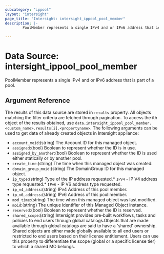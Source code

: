 ```yaml
---
subcategory: "ippool"
layout: "intersight"
page_title: "Intersight: intersight_ippool_pool_member"
description: |-
        PoolMember represents a single IPv4 and or IPv6 address that is part of a pool.

---
```


# Data Source: intersight_ippool_pool_member
PoolMember represents a single IPv4 and or IPv6 address that is part of a pool.
## Argument Reference
The results of this data source are stored in `results` property.
All objects matching the filter criteria are fetched through pagination.
To access the ith object of the results obtained, use `data.intersight_ippool_pool_member.<custom_name>.results[i].<propertyname>`.
The following arguments can be used to get data of already created objects in Intersight appliance:
* `account_moid`:(string) The Account ID for this managed object. 
* `assigned`:(bool) Boolean to represent whether the ID is in use. 
* `assigned_by_another`:(bool) Boolean to represent whether the ID is used either statically or by another pool. 
* `create_time`:(string) The time when this managed object was created. 
* `domain_group_moid`:(string) The DomainGroup ID for this managed object. 
* `ip_type`:(string) Type of the IP address requested.* `IPv4` - IP V4 address type requested.* `IPv6` - IP V6 address type requested. 
* `ip_v4_address`:(string) IPv4 Address of this pool member. 
* `ip_v6_address`:(string) IPv6 Address of this pool member. 
* `mod_time`:(string) The time when this managed object was last modified. 
* `moid`:(string) The unique identifier of this Managed Object instance. 
* `reserved`:(bool) Boolean to represent whether the ID is reserved. 
* `shared_scope`:(string) Intersight provides pre-built workflows, tasks and policies to end users through global catalogs.Objects that are made available through global catalogs are said to have a 'shared' ownership. Shared objects are either made globally available to all end users or restricted to end users based on their license entitlement. Users can use this property to differentiate the scope (global or a specific license tier) to which a shared MO belongs. 
 
